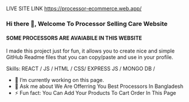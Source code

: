 LIVE SITE LINK 
https://processor-ecommerce.web.app/


### Hi there 👋, Welcome To Processor Selling Care Website
#### SOME PROCESSORS ARE AVAIABILE IN THIS WEBSITE
I made this project just for fun, it allows you to create nice and simple GitHub Readme files that you can copy/paste and use in your profile.

Skills:  REACT / JS / HTML / CSS/ EXPRESS JS / MONGO DB / 

- 🔭 I’m currently working on this page. 
- 💬 Ask me about We Are Offerring You Best Processors In Bangladesh 
- ⚡ Fun fact: You Can Add Your Products To Cart Order In This Page 




